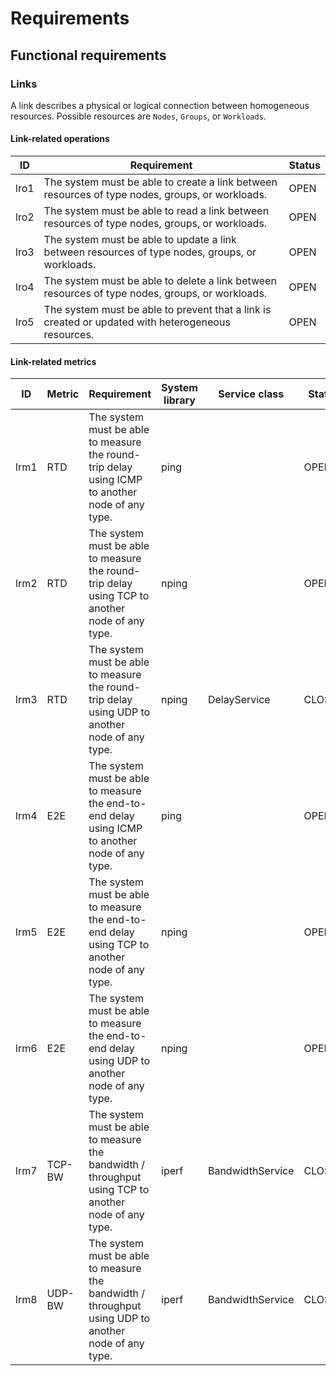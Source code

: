 # Requirements

## Functional requirements



### Links

A link describes a physical or logical connection between homogeneous resources. 
Possible resources are `Nodes`, `Groups`, or `Workloads`.

#### Link-related operations

| ID   | Requirement                                                                                        | Status |
|------|----------------------------------------------------------------------------------------------------|--------|
| lro1 | The system must be able to create a link between resources of type nodes, groups, or workloads.    | OPEN   |
| lro2 | The system must be able to read a link between resources of type nodes, groups, or workloads.      | OPEN   |
| lro3 | The system must be able to update a link between resources of type nodes, groups, or workloads.    | OPEN   |
| lro4 | The system must be able to delete a link between resources of type nodes, groups, or workloads.    | OPEN   |
| lro5 | The system must be able to prevent that a link is created or updated with heterogeneous resources. | OPEN   |

#### Link-related metrics

| ID   | Metric | Requirement                                                                                          | System library | Service class    | Status |
|------|--------|------------------------------------------------------------------------------------------------------|----------------|------------------|--------|
| lrm1 | RTD    | The system must be able to measure the round-trip delay using ICMP to another node of any type.      | ping           |                  | OPEN   |
| lrm2 | RTD    | The system must be able to measure the round-trip delay using TCP to another node of any type.       | nping          |                  | OPEN   |
| lrm3 | RTD    | The system must be able to measure the round-trip delay using UDP to another node of any type.       | nping          | DelayService     | CLOSED |
| lrm4 | E2E    | The system must be able to measure the end-to-end delay using ICMP to another node of any type.      | ping           |                  | OPEN   |
| lrm5 | E2E    | The system must be able to measure the end-to-end delay using TCP to another node of any type.       | nping          |                  | OPEN   |
| lrm6 | E2E    | The system must be able to measure the end-to-end delay using UDP to another node of any type.       | nping          |                  | OPEN   |
| lrm7 | TCP-BW | The system must be able to measure the bandwidth / throughput using TCP to another node of any type. | iperf          | BandwidthService | CLOSED |
| lrm8 | UDP-BW | The system must be able to measure the bandwidth / throughput using UDP to another node of any type. | iperf          | BandwidthService | CLOSED |
